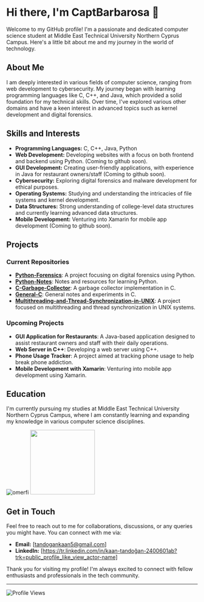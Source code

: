 # Hi there, I'm CaptBarbarosa 👋

Welcome to my GitHub profile! I'm a passionate and dedicated computer science student at Middle East Technical University Northern Cyprus Campus. Here's a little bit about me and my journey in the world of technology.

## About Me

I am deeply interested in various fields of computer science, ranging from web development to cybersecurity. My journey began with learning programming languages like C, C++, and Java, which provided a solid foundation for my technical skills. Over time, I've explored various other domains and have a keen interest in advanced topics such as kernel development and digital forensics.

## Skills and Interests

- **Programming Languages:** C, C++, Java, Python
- **Web Development:** Developing websites with a focus on both frontend and backend using Python. (Coming to github soon).
- **GUI Development:** Creating user-friendly applications, with experience in Java for restaurant owners/staff (Coming to github soon).
- **Cybersecurity:** Exploring digital forensics and malware development for ethical purposes.
- **Operating Systems:** Studying and understanding the intricacies of file systems and kernel development.
- **Data Structures:** Strong understanding of college-level data structures and currently learning advanced data structures. 
- **Mobile Development:** Venturing into Xamarin for mobile app development (Coming to github soon).

## Projects

### Current Repositories

- **[Python-Forensics](https://github.com/CaptBarbarosa/Python-Forensics)**: A project focusing on digital forensics using Python.
- **[Python-Notes](https://github.com/CaptBarbarosa/Python-Notes)**: Notes and resources for learning Python.
- **[C-Garbage-Collector](https://github.com/CaptBarbarosa/C-Garbage-Collector)**: A garbage collector implementation in C.
- **[General-C](https://github.com/CaptBarbarosa/General-C)**: General notes and experiments in C.
- **[Multithreading-and-Thread-Synchronization-in-UNIX](https://github.com/CaptBarbarosa/Multithreading-and-Thread-Synchronization-in-UNIX)**: A project focused on multithreading and thread synchronization in UNIX systems.

### Upcoming Projects

- **GUI Application for Restaurants**: A Java-based application designed to assist restaurant owners and staff with their daily operations.
- **Web Server in C++**: Developing a web server using C++.
- **Phone Usage Tracker**: A project aimed at tracking phone usage to help break phone addiction.
- **Mobile Development with Xamarin**: Venturing into mobile app development using Xamarin.

## Education

I'm currently pursuing my studies at Middle East Technical University Northern Cyprus Campus, where I am constantly learning and expanding my knowledge in various computer science disciplines.


<img src="https://github-readme-stats.vercel.app/api/top-langs/?username=omerfi&layout=compact&hide=html&theme=radical" alt="omerfi"/>
<img height="170em" src="https://github-readme-stats.vercel.app/api?username=omerfi&include_all_commits=true&count_private=true&show_icons=true&theme=radical"/>

## Get in Touch

Feel free to reach out to me for collaborations, discussions, or any queries you might have. You can connect with me via:

- **Email:** [tandogankaan5@gmail.com]
- **LinkedIn:** [https://tr.linkedin.com/in/kaan-tandoğan-2400601ab?trk=public_profile_like_view_actor-name]

Thank you for visiting my profile! I'm always excited to connect with fellow enthusiasts and professionals in the tech community.

---

![Profile Views](https://komarev.com/ghpvc/?username=your-username&style=flat-square)
